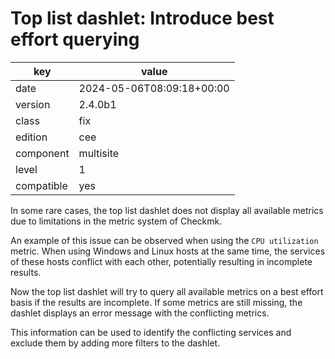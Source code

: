 [//]: # (werk v2)
# Top list dashlet: Introduce best effort querying

key        | value
---------- | ---
date       | 2024-05-06T08:09:18+00:00
version    | 2.4.0b1
class      | fix
edition    | cee
component  | multisite
level      | 1
compatible | yes


In some rare cases, the top list dashlet does not display all available metrics
due to limitations in the metric system of Checkmk.

An example of this issue can be observed when using the `CPU utilization`
metric. When using Windows and Linux hosts at the same time, the services of
these hosts conflict with each other, potentially resulting in incomplete
results.

Now the top list dashlet will try to query all available metrics on a best
effort basis if the results are incomplete. If some metrics are still missing,
the dashlet displays an error message with the conflicting metrics.

This information can be used to identify the conflicting services and exclude
them by adding more filters to the dashlet.
